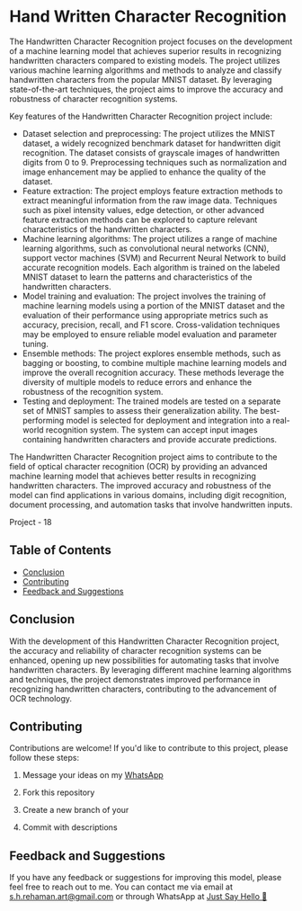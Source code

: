 
# Hand Written Character Recognition



The Handwritten Character Recognition project focuses on the development of a machine learning model that achieves superior results in recognizing handwritten characters compared to existing models. The project utilizes various machine learning algorithms and methods to analyze and classify handwritten characters from the popular MNIST dataset. By leveraging state-of-the-art techniques, the project aims to improve the accuracy and robustness of character recognition systems.

Key features of the Handwritten Character Recognition project include:

- Dataset selection and preprocessing: The project utilizes the MNIST dataset, a widely recognized benchmark dataset for handwritten digit recognition. The dataset consists of grayscale images of handwritten digits from 0 to 9. Preprocessing techniques such as normalization and image enhancement may be applied to enhance the quality of the dataset.
- Feature extraction: The project employs feature extraction methods to extract meaningful information from the raw image data. Techniques such as pixel intensity values, edge detection, or other advanced feature extraction methods can be explored to capture relevant characteristics of the handwritten characters.
- Machine learning algorithms: The project utilizes a range of machine learning algorithms, such as convolutional neural networks (CNN), support vector machines (SVM) and Recurrent Neural Network to build accurate recognition models. Each algorithm is trained on the labeled MNIST dataset to learn the patterns and characteristics of the handwritten characters.
- Model training and evaluation: The project involves the training of machine learning models using a portion of the MNIST dataset and the evaluation of their performance using appropriate metrics such as accuracy, precision, recall, and F1 score. Cross-validation techniques may be employed to ensure reliable model evaluation and parameter tuning.
- Ensemble methods: The project explores ensemble methods, such as bagging or boosting, to combine multiple machine learning models and improve the overall recognition accuracy. These methods leverage the diversity of multiple models to reduce errors and enhance the robustness of the recognition system.
- Testing and deployment: The trained models are tested on a separate set of MNIST samples to assess their generalization ability. The best-performing model is selected for deployment and integration into a real-world recognition system. The system can accept input images containing handwritten characters and provide accurate predictions.

The Handwritten Character Recognition project aims to contribute to the field of optical character recognition (OCR) by providing an advanced machine learning model that achieves better results in recognizing handwritten characters. The improved accuracy and robustness of the model can find applications in various domains, including digit recognition, document processing, and automation tasks that involve handwritten inputs.


Project - 18

## Table of Contents
- [Conclusion](#conclusion)
- [Contributing](#contributing)
- [Feedback and Suggestions](#feedback-and-suggestions)

## Conclusion

With the development of this Handwritten Character Recognition project, the accuracy and reliability of character recognition systems can be enhanced, opening up new possibilities for automating tasks that involve handwritten characters. By leveraging different machine learning algorithms and techniques, the project demonstrates improved performance in recognizing handwritten characters, contributing to the advancement of OCR technology.

## Contributing

Contributions are welcome! If you'd like to contribute to this project, please follow these steps:

 1. Message your ideas on my [WhatsApp](https://api.whatsapp.com/send/?phone=919777795786&text=Hello%20Shaikh%20Habibur%20Rehaman,%20I%20get%20this%20no.%20from%20your%20Github%20&type=phone_number&app_absent=0)
 2. Fork this repository 

 3. Create a new branch of your 
 4. Commit with descriptions 

## Feedback and Suggestions

If you have any feedback or suggestions for improving this model, please feel free to reach out to me. You can contact me via email at s.h.rehaman.art@gmail.com or through WhatsApp at [Just Say Hello 👋 ](https://api.whatsapp.com/send/?phone=919777795786&text=Hello%20Shaikh%20Habibur%20Rehaman,%20I%20get%20this%20no.%20from%20your%20Github%20&type=phone_number&app_absent=0)
